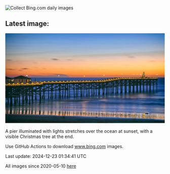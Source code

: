 ![Collect Bing.com daily images](https://github.com/counter2015/bing-daily-images/workflows/Collect%20Bing.com%20daily%20images/badge.svg)
## Latest image:
![](images/CrystalPier.jpg)

A pier illuminated with lights stretches over the ocean at sunset, with a visible Christmas tree at the end.

Use GitHub Actions to download www.bing.com images.

Last update: 2024-12-23 01:34:41 UTC

All images since 2020-05-10 [here](https://github.com/counter2015/bing-daily-images/tree/master/images)
